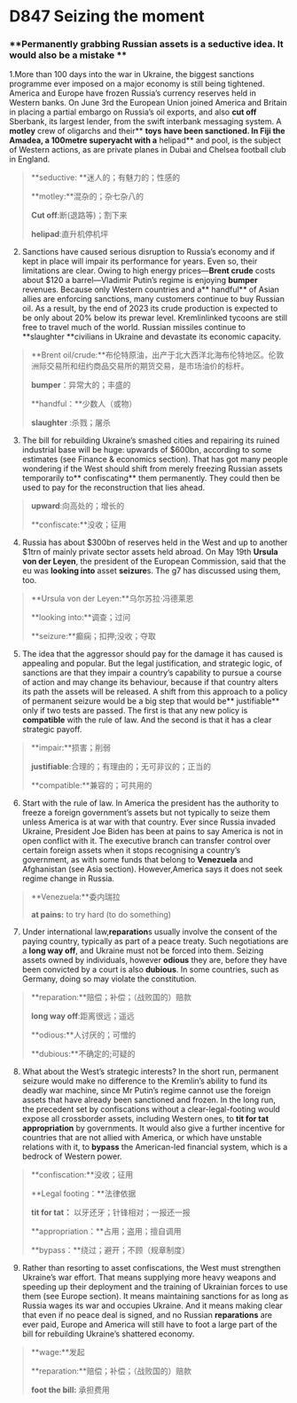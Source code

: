 # D847  Seizing the moment 
### **Permanently grabbing Russian assets is a seductive idea. It would also be a mistake **
1.More than 100 days into the war in Ukraine, the biggest sanctions programme ever imposed on a major economy is still being tightened. America and Europe have frozen Russia’s currency reserves held in Western banks. On June 3rd the European Union joined America and Britain in placing a partial embargo on Russia’s oil exports, and also **cut off** Sberbank, its largest lender, from the swift interbank messaging system. A **motley** crew of oligarchs and their** **toys** **have been sanctioned. In Fiji the Amadea, a 100­metre superyacht with a** helipad** and pool, is the subject of Western actions, as are private planes in Dubai and Chelsea football club in England.

> **seductive: **迷人的；有魅力的；性感的
 > 
> **motley:**混杂的；杂七杂八的
 > 
> **Cut off**:断(退路等)；割下来
 > 
> **helipad**:直升机停机坪
 > 

2. Sanctions have caused serious disruption to Russia’s economy and if kept in place will impair its performance for years. Even so, their limitations are clear. Owing to high energy prices—**Brent crude** costs about $120 a barrel—Vladimir Putin’s regime is enjoying **bumper** revenues. Because only Western countries and a** handful** of Asian allies are enforcing sanctions, many customers continue to buy Russian oil. As a result, by the end of 2023 its crude production is expected to be only about 20% below its pre­war level. Kremlin­linked tycoons are still free to travel much of the world. Russian missiles continue to **slaughter **civilians in Ukraine and devastate its economic capacity.

> **Brent oil/crude:**布伦特原油，出产于北大西洋北海布伦特地区。伦敦洲际交易所和纽约商品交易所的期货交易，是市场油价的标杆。
 > 
> **bumper**：异常大的；丰盛的
 > 
> **handful：**少数人（或物）
 > 
> **slaughter** :杀戮；屠杀
 > 

3. The bill for rebuilding Ukraine’s smashed cities and repairing its ruined industrial base will be huge: upwards of $600bn, according to some estimates (see Finance & economics section). That has got many people wondering if the West should shift from merely freezing Russian assets temporarily to** confiscating** them permanently. They could then be used to pay for the reconstruction that lies ahead.

> **upward**:向高处的；增长的
 > 
> **confiscate:**没收；征用
 > 

4. Russia has about $300bn of reserves held in the West and up to another $1trn of mainly private ­sector assets held abroad. On May 19th **Ursula von der Leyen**, the president of the European Commission, said that the eu was **looking into** asset **seizure**s. The g7 has discussed using them, too.

> **Ursula von der Leyen:**乌尔苏拉·冯德莱恩
 > 
> **looking into:**调查；过问
 > 
> **seizure:**癫痫；扣押;没收；夺取
 > 

5. The idea that the aggressor should pay for the damage it has caused is appealing and popular. But the legal justification, and strategic logic, of sanctions are that they impair a country’s capability to pursue a course of action and may change its behaviour, because if that country alters its path the assets will be released. A shift from this approach to a policy of permanent seizure would be a big step that would be** justifiable** only if two tests are passed. The first is that any new policy is **compatible** with the rule of law. And the second is that it has a clear strategic pay­off.

> **impair:**损害；削弱
 > 
> **justifiable**:合理的；有理由的；无可非议的；正当的
 > 
> **compatible:**兼容的；可共用的
 > 

6. Start with the rule of law. In America the president has the authority to freeze a foreign government’s assets but not typically to seize them unless America is at war with that country. Ever since Russia invaded Ukraine, President Joe Biden has been at pains to say America is not in open conflict with it. The executive branch can transfer control over certain foreign assets when it stops recognising a country’s government, as with some funds that belong to **Venezuela** and Afghanistan (see Asia section). However,America says it does not seek regime change in Russia.

> **Venezuela:**委内瑞拉
 > 
> **at pains:** to try hard (to do something)
 > 

7. Under international law,**reparation**s usually involve the consent of the paying country, typically as part of a peace treaty. Such negotiations are a **long way off**, and Ukraine must not be forced into them. Seizing assets owned by individuals, however **odious** they are, before they have been convicted by a court is also **dubious**. In some countries, such as Germany, doing so may violate the constitution.

> **reparation:**赔偿；补偿；（战败国的）赔款
 > 
> **long way off**:距离很远；遥远
 > 
> **odious:**人讨厌的；可憎的
 > 
> **dubious:**不确定的;可疑的
 > 

8. What about the West’s strategic interests? In the short run, permanent seizure would make no difference to the Kremlin’s ability to fund its deadly war machine, since Mr Putin’s regime cannot use the foreign assets that have already been sanctioned and frozen. In the long run, the precedent set by confiscations without a clear-legal-footing would expose all cross­border assets, including Western ones, to **tit ­for ­tat appropriation** by governments. It would also give a further incentive for countries that are not allied with America, or which have unstable relations with it, to **bypass** the American-led financial system, which is a bedrock of Western power.

> **confiscation:**没收；征用
 > 
> **Legal footing：**法律依据
 > 
> **tit­ for ­tat：** 以牙还牙；针锋相对；一报还一报
 > 
> **appropriation：**占用；盗用；擅自调用
 > 
> **bypass：**绕过；避开；不顾（规章制度）
 > 

9. Rather than resorting to asset confiscations, the West must strengthen Ukraine’s war effort. That means supplying more heavy weapons and speeding up their deployment and the training of Ukrainian forces to use them (see Europe section). It means maintaining sanctions for as long as Russia wages its war and occupies Ukraine. And it means making clear that even if no peace deal is signed, and no Russian **reparations** are ever paid, Europe and America will still have to foot a large part of the bill for rebuilding Ukraine’s shattered economy.

> **wage:**发起
 > 
> **reparation:**赔偿；补偿；（战败国的）赔款
 > 
> **foot the bill:** 承担费用
 > 

